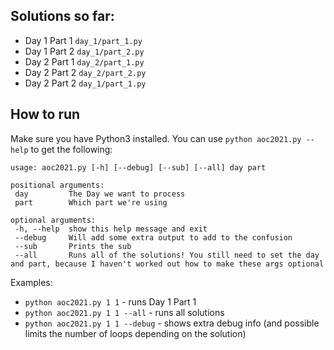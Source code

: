 
## Solutions so far:

 * Day 1 Part 1 `day_1/part_1.py`
 * Day 1 Part 2 `day_1/part_2.py`
 * Day 2 Part 1 `day_2/part_1.py`
 * Day 2 Part 2 `day_2/part_2.py`
 * Day 2 Part 2 `day_1/part_1.py`
 
 ## How to run

 Make sure you have Python3 installed.  You can use `python aoc2021.py --help` to get the following:

 ```
 usage: aoc2021.py [-h] [--debug] [--sub] [--all] day part

positional arguments:
  day         The Day we want to process
  part        Which part we're using

optional arguments:
  -h, --help  show this help message and exit
  --debug     Will add some extra output to add to the confusion
  --sub       Prints the sub
  --all       Runs all of the solutions! You still need to set the day and part, because I haven't worked out how to make these args optional
  ```

Examples:
 * `python aoc2021.py 1 1` - runs Day 1 Part 1
 * `python aoc2021.py 1 1 --all` - runs all solutions
 * `python aoc2021.py 1 1 --debug` - shows extra debug info (and possible limits the number of loops depending on the solution)
 